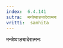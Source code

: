 ```yaml
---
index:  6.4.141
sutra:  मन्त्रेष्वाङ्यादेरात्मनः
vritti:  samhita 
---
```


मन्त्रेष्वाङ्यादेरात्मनः

